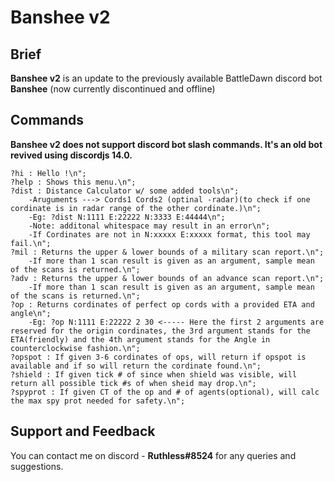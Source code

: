 # Banshee v2

## Brief
**Banshee v2** is an update to the previously available BattleDawn discord bot **Banshee** (now currently discontinued and offline)

## Commands
__Banshee v2 does not support discord bot slash commands. It's an old bot revived using discordjs 14.0.__
```
?hi : Hello !\n";
?help : Shows this menu.\n";
?dist : Distance Calculator w/ some added tools\n";
    -Aruguments ---> Cords1 Cords2 (optinal -radar)(to check if one cordinate is in radar range of the other cordinate.)\n";
    -Eg: ?dist N:1111 E:22222 N:3333 E:44444\n";
    -Note: additonal whitespace may result in an error\n";
    -If Cordinates are not in N:xxxxx E:xxxxx format, this tool may fail.\n";
?mil : Returns the upper & lower bounds of a military scan report.\n";
    -If more than 1 scan result is given as an argument, sample mean of the scans is returned.\n";
?adv : Returns the upper & lower bounds of an advance scan report.\n";
    -If more than 1 scan result is given as an argument, sample mean of the scans is returned.\n";
?op : Returns cordinates of perfect op cords with a provided ETA and angle\n";
    -Eg: ?op N:1111 E:22222 2 30 <----- Here the first 2 arguments are reserved for the origin cordinates, the 3rd argument stands for the ETA(friendly) and the 4th argument stands for the Angle in counterclockwise fashion.\n";
?opspot : If given 3-6 cordinates of ops, will return if opspot is available and if so will return the cordinate found.\n";
?shield : If given tick # of since when shield was visible, will return all possible tick #s of when sheid may drop.\n";
?spyprot : If given CT of the op and # of agents(optional), will calc the max spy prot needed for safety.\n";
```
## Support and Feedback
You can contact me on discord - __Ruthless#8524__ for any queries and suggestions.
